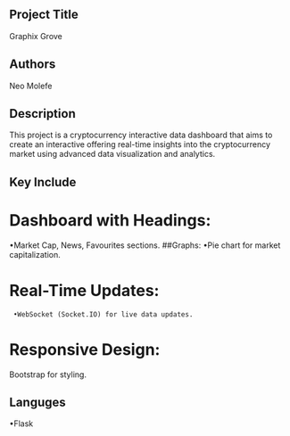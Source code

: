 ## Project Title

Graphix Grove

## Authors

Neo Molefe

## Description

This project is a cryptocurrency interactive data dashboard that aims to create an interactive offering real-time insights into the cryptocurrency market using advanced data visualization and analytics.


## Key Include  

# Dashboard with Headings:
   •Market Cap, News, Favourites sections.
##Graphs:
    •Pie chart for market capitalization.
# Real-Time Updates:
     •WebSocket (Socket.IO) for live data updates.
# Responsive Design:
Bootstrap for styling.

## Languges

  •Flask
  
